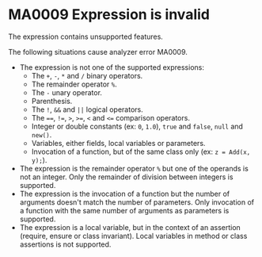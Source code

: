 # MA0009 Expression is invalid

The expression contains unsupported features.

The following situations cause analyzer error MA0009.

+ The expression is not one of the supported expressions:
  * The `+`, `-`, `*` and `/` binary operators.
  * The remainder operator `%`.
  * The `-` unary operator.
  * Parenthesis.
  * The `!`, `&&` and `||` logical operators.
  * The `==`, `!=`, `>`, `>=`, `<` and `<=` comparison operators.
  * Integer or double constants (ex: `0`, `1.0`), `true` and `false`, `null` and `new()`.
  * Variables, either fields, local variables or parameters.
  * Invocation of a function, but of the same class only (ex: `z = Add(x, y);`).
+ The expression is the remainder operator `%` but one of the operands is not an integer. Only the remainder of division between integers is supported.
+ The expression is the invocation of a function but the number of arguments doesn't match the number of parameters. Only invocation of a function with the same number of arguments as parameters is supported.
+ The expression is a local variable, but in the context of an assertion (require, ensure or class invariant). Local variables in method or class assertions is not supported.
